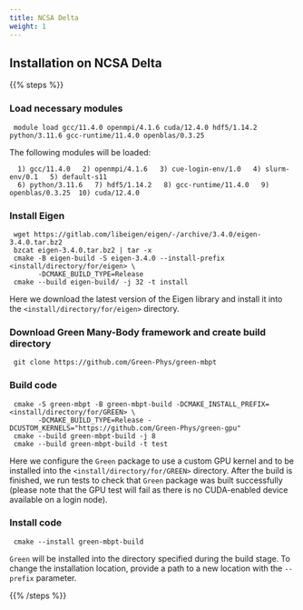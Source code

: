 ```yaml
---
title: NCSA Delta
weight: 1
---
```


## Installation on NCSA Delta

{{% steps %}}

### Load necessary modules

```ShellSession
 module load gcc/11.4.0 openmpi/4.1.6 cuda/12.4.0 hdf5/1.14.2 python/3.11.6 gcc-runtime/11.4.0 openblas/0.3.25
```

The following modules will be loaded:

```
  1) gcc/11.4.0   2) openmpi/4.1.6   3) cue-login-env/1.0   4) slurm-env/0.1   5) default-s11
  6) python/3.11.6   7) hdf5/1.14.2   8) gcc-runtime/11.4.0   9) openblas/0.3.25  10) cuda/12.4.0
```

### Install Eigen

```ShellSesion
 wget https://gitlab.com/libeigen/eigen/-/archive/3.4.0/eigen-3.4.0.tar.bz2
 bzcat eigen-3.4.0.tar.bz2 | tar -x
 cmake -B eigen-build -S eigen-3.4.0 --install-prefix <install/directory/for/eigen> \
       -DCMAKE_BUILD_TYPE=Release
 cmake --build eigen-build/ -j 32 -t install
```

Here we download the latest version of the Eigen library and install it into the `<install/directory/for/eigen>` directory.

### Download Green Many-Body framework and create build directory

```ShellSession
 git clone https://github.com/Green-Phys/green-mbpt
```
### Build code
```ShellSession
 cmake -S green-mbpt -B green-mbpt-build -DCMAKE_INSTALL_PREFIX=<install/directory/for/GREEN> \
       -DCMAKE_BUILD_TYPE=Release -DCUSTOM_KERNELS="https://github.com/Green-Phys/green-gpu"
 cmake --build green-mbpt-build -j 8
 cmake --build green-mbpt-build -t test
```

Here we configure the `Green` package to use a custom GPU kernel and to be installed into the `<install/directory/for/GREEN>` directory.
After the build is finished, we run tests to check that `Green` package was built successfully (please note that the GPU test will fail as there is no
CUDA-enabled device available on a login node).

### Install code

```ShellSession
 cmake --install green-mbpt-build
```

`Green` will be installed into the directory specified during the build stage. To change the installation location, provide a path to a new location with the `--prefix` parameter.

{{% /steps %}}
